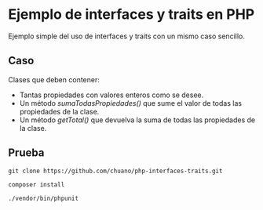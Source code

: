 # Ejemplo de interfaces y traits en PHP
Ejemplo simple del uso de interfaces y traits con un mismo caso sencillo.

## Caso
Clases que deben contener:

- Tantas propiedades con valores enteros como se desee.
- Un método *sumaTodasPropiedades()* que sume el valor de todas las propiedades de la clase.
- Un método *getTotal()* que devuelva la suma de todas las propiedades de la clase.

## Prueba
```
git clone https://github.com/chuano/php-interfaces-traits.git

composer install

./vendor/bin/phpunit
```